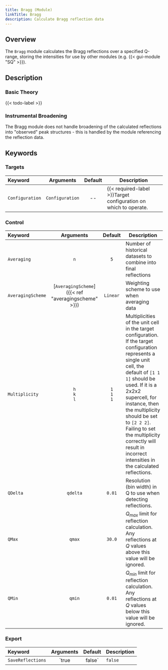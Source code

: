 ```yaml
---
title: Bragg (Module)
linkTitle: Bragg
description: Calculate Bragg reflection data
---
```


## Overview

The `Bragg` module calculates the Bragg reflections over a specified Q-range, storing the intensities for use by other modules (e.g. {{< gui-module "SQ" >}}).

## Description

### Basic Theory

{{< todo-label >}}

### Instrumental Broadening

The Bragg module does not handle broadening of the calculated reflections into "observed" peak structures - this is handled by the module referencing the reflection data.

## Keywords

### Targets

|Keyword|Arguments|Default|Description|
|:------|:--:|:-----:|-----------|
|`Configuration`|`Configuration`|--|{{< required-label >}}Target configuration on which to operate.|

### Control

|Keyword|Arguments|Default|Description|
|:------|:--:|:-----:|-----------|
|`Averaging`|`n`|`5`|Number of historical datasets to combine into final reflections|
|`AveragingScheme`|[`AveragingScheme`]({{< ref "averagingscheme" >}})|`Linear`|Weighting scheme to use when averaging data|
|`Multiplicity`|`h`<br/>`k`<br/>`l`|`1`<br/>`1`<br/>`1`|Multiplicities of the unit cell in the target configuration. If the target configuration represents a single unit cell, the default of `[1 1 1]` should be used. If it is a 2x2x2 supercell, for instance, then the multiplicity should be set to `[2 2 2]`. Failing to set the multiplicity correctly will result in incorrect intensities in the calculated reflections.|
|`QDelta`|`qdelta`|`0.01`|Resolution (bin width) in Q to use when detecting reflections.|
|`QMax`|`qmax`|`30.0`|$Q_{max}$ limit for reflection calculation. Any reflections at $Q$ values above this value will be ignored.|
|`QMin`|`qmin`|`0.01`|$Q_{min}$ limit for reflection calculation. Any reflections at $Q$ values below this value will be ignored.|

### Export

|Keyword|Arguments|Default|Description|
|:------|:--:|:-----:|-----------|
|`SaveReflections`|`true|false`|`false`|Whether to save Bragg reflection data to disk after calculation. A separate file containing Q values and raw intensities is written for each individual atomic partial between types $i$ and $j$.|
